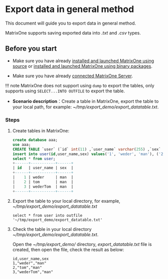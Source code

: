 # Export data in general method

This document will guide you to export data in general method.

MatrixOne supports saving exported data into *.txt* and *.csv* types.

## Before you start

- Make sure you have already [installed and launched MatrixOne using source](https://docs.matrixorigin.io/0.5.1/MatrixOne/Get-Started/install-standalone-matrixone/#method-1-building-from-source) or [installed and launched MatrixOne using binary packages](https://docs.matrixorigin.io/0.5.1/MatrixOne/Get-Started/install-standalone-matrixone/#method-2-downloading-binary-packages).

- Make sure you have already [connected MatrixOne Server](../../Get-Started/connect-to-matrixone-server.md).

!!! note
    MatrixOne does not support using `dump` to export the tables, only supports using `SELECT...INTO OUTFILE` to export the table.

- **Scenario description**：Create a table in MatrixOne, export the table to your local path, for example: *~/tmp/export_demo/export_datatable.txt*.

### Steps

1. Create tables in MatrixOne:

    ```sql
    create database aaa;
    use aaa;
    CREATE TABLE `user` (`id` int(11) ,`user_name` varchar(255) ,`sex` varchar(255));
    insert into user(id,user_name,sex) values('1', 'weder', 'man'), ('2', 'tom', 'man'), ('3', 'wederTom', 'man');
    select * from user;
    +------+-----------+------+
    | id   | user_name | sex  |
    +------+-----------+------+
    |    1 | weder     | man  |
    |    2 | tom       | man  |
    |    3 | wederTom  | man  |
    +------+-----------+------+
    ```

2. Export the table to your local directory, for example, *~/tmp/export_demo/export_datatable.txt*

    ```
    select * from user into outfile '~/tmp/export_demo/export_datatable.txt'
    ```

3. Check the table in your local directory *~/tmp/export_demo/export_datatable.txt*.

    Open the *~/tmp/export_demo/* directory, *export_datatable.txt* file is created, then open the file, check the result as below:

    ```
    id,user_name,sex
    1,"weder","man"
    2,"tom","man"
    3,"wederTom","man"
    ```
